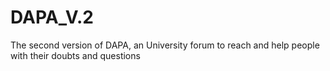 # DAPA_V.2
The second version of DAPA, an University forum to reach and help people with their doubts and questions

